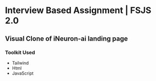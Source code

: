 # Interview Based Assignment | FSJS 2.0

## Visual Clone of iNeuron-ai landing page

### **Toolkit Used**
+ Tailwind
+ Html
+ JavaScript
